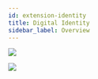 ```yaml
---
id: extension-identity
title: Digital Identity
sidebar_label: Overview
---
```


<img class='centered' src='/img/extension/passport-identity.jpg'></img>

<img class='centered' src='/img/extension/passport-identity-noclaims.jpg'></img>
